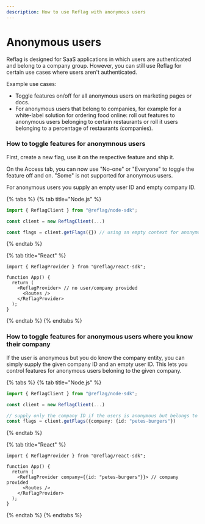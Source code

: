 ```yaml
---
description: How to use Reflag with anonymous users
---
```


# Anonymous users

Reflag is designed for SaaS applications in which users are authenticated and belong to a company group. However, you can still use Reflag for certain use cases where users aren't authenticated.

Example use cases:

* Toggle features on/off for all anonymous users on marketing pages or docs.
* For anonymous users that belong to companies, for example for a white-label solution for ordering food online: roll out features to anonymous users belonging to certain restaurants or roll it users belonging to a percentage of restaurants (companies).

### How to toggle features for anonymnous users

First, create a new flag, use it on the respective feature and ship it.

On the Access tab, you can now use "No-one" or "Everyone" to toggle the feature off and on. "Some" is not supported for anonymous users.

For anonymous users you supply an empty user ID and empty company ID.

{% tabs %}
{% tab title="Node.js" %}
```typescript
import { ReflagClient } from "@reflag/node-sdk";

const client = new ReflagClient(...)

const flags = client.getFlags({}) // using an empty context for anonymous users
```
{% endtab %}

{% tab title="React" %}
```tsx
import { ReflagProvider } from "@reflag/react-sdk";

function App() {
  return (
    <ReflagProvider> // no user/company provided
      <Routes />
    </ReflagProvider>
  );
}

```
{% endtab %}
{% endtabs %}

### How to toggle features for anonymous users where you know their company

If the user is anonymous but you do know the company entity, you can simply supply the given company ID and an empty user ID. This lets you control features for anonymous users beloning to the given company.

{% tabs %}
{% tab title="Node.js" %}
```typescript
import { ReflagClient } from "@reflag/node-sdk";

const client = new ReflagClient(...)

// supply only the company ID if the users is anonymous but belongs to a company
const flags = client.getFlags({company: {id: "petes-burgers"})
```
{% endtab %}

{% tab title="React" %}
```tsx
import { ReflagProvider } from "@reflag/react-sdk";

function App() {
  return (
    <ReflagProvider company={{id: "petes-burgers"}}> // company provided
      <Routes />
    </ReflagProvider>
  );
}

```
{% endtab %}
{% endtabs %}

